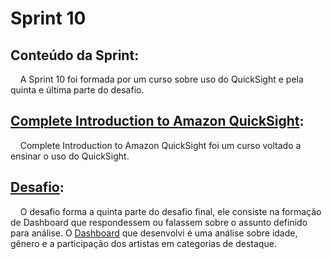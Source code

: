 # Sprint 10
## Conteúdo da Sprint: 
&nbsp;&nbsp;&nbsp; A Sprint 10 foi formada por um curso sobre uso do QuickSight e pela quinta e última parte do desafio.


## [Complete Introduction to Amazon QuickSight](https://github.com/rehbeinp/EstagioC_UOL/blob/main/Sprint10/Certificados/Complete%20Introduction%20to%20Amazon%20QuickSight.pdf):
&nbsp;&nbsp;&nbsp; Complete Introduction to Amazon QuickSight foi um curso voltado a ensinar o uso do QuickSight.


## [Desafio](https://github.com/rehbeinp/EstagioC_UOL/blob/main/Sprint10/Desafio/README.md):
&nbsp;&nbsp;&nbsp; O desafio forma a quinta parte do desafio final, ele consiste na formação de Dashboard que respondessem ou falassem sobre o assunto definido para análise. O [Dashboard](https://github.com/rehbeinp/EstagioC_UOL/blob/main/Sprint10/Evid%C3%AAncias/Idade%20Genero%20e%20Participa%C3%A7%C3%A3o%20dos%20Artistas%20em%20Filmes%20de%20Fantasia%20Sci-Fi%20e%20Categorias%20de%20Destaque.pdf) que desenvolvi é uma análise sobre idade, gênero e a participação dos artistas em categorias de destaque.
